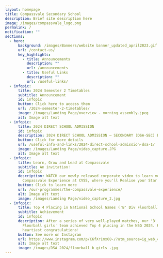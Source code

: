 ```yaml
---
layout: homepage
title: Compassvale Secondary School
description: Brief site description here
image: /images/compassvale_logo.png
permalink: /
notification: ""
sections:
  - hero:
      background: /images/Banners/website banner_updated_april2023.gif
      url: /contact-us/
      key_highlights:
        - title: Announcements
          description: ""
          url: /announcements
        - title: Useful Links
          description: ""
          url: /useful-links/
  - infopic:
      title: 2024 Semester 2 Timetables
      subtitle: Announcement
      id: infopic
      button: Click here to access them
      url: /2024-semester-2-timetables/
      image: /images/Landing Page/overview - morning assembly.jpeg
      alt: Image alt text
  - infopic:
      title: 2024 DIRECT SCHOOL ADMISSION
      id: infopic
      description: 2024 DIRECT SCHOOL ADMISSION – SECONDARY (DSA-SEC) EXERCISE
      button: Click for more details
      url: /useful-info-and-links/2024-direct-school-admission-dsa-1/
      image: /images/Landing Page/video_capture.JPG
      alt: Image alt text
  - infopic:
      title: Learn, Grow and Lead at Compassvale
      subtitle: An invitation!
      id: infopic
      description: WATCH our newly released corporate video to learn more about The
        Compassvale Experience at CVSS, where you'll Realise your Star Within.
      button: Click to learn more
      url: /our-programmes/the-compassvale-experience/
      alt: Image alt text
      image: /images/Landing Page/video_capture_2.jpg
  - infopic:
      title: Top 4 Placing in National School Games ('B' Div Floorball)
      subtitle: Achievement
      id: infopic
      description: After a series of very well-played matches, our 'B' Division
        Floorball girls' team achieved Top 4 placing in the NSG 2024. Our
        heartiest congratulations!
      button: See more on Instagram
      url: https://www.instagram.com/p/C6fXr1mx6O-/?utm_source=ig_web_copy_link&igsh=MzRlODBiNWFlZA==
      alt: Image alt text
      image: /images/DSA 2024/floorball b girls .jpg
---
```

